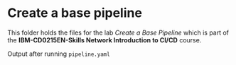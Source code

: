 # Create a base pipeline

This folder holds the files for the lab _Create a Base Pipeline_ which is part of the **IBM-CD0215EN-Skills Network Introduction to CI/CD** course.

Output after running `pipeline.yaml`
